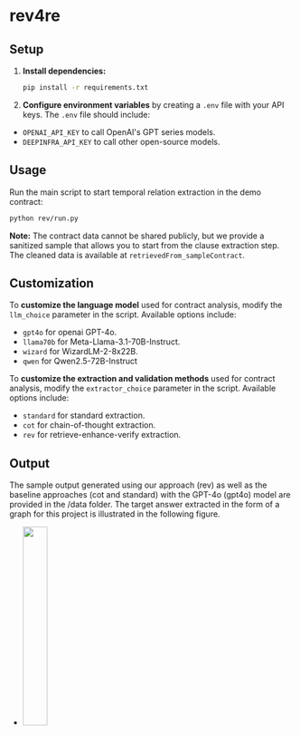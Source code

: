 # rev4re


## Setup

1. **Install dependencies:**
   ```sh
   pip install -r requirements.txt
   ```
2. **Configure environment variables** by creating a `.env` file with your API keys.
   The `.env` file should include:
- `OPENAI_API_KEY` to call OpenAI's GPT series models.
- `DEEPINFRA_API_KEY` to call other open-source models.


## Usage
Run the main script to start temporal relation extraction in the demo contract:
```sh
python rev/run.py
```
**Note:** The contract data cannot be shared publicly, but we provide a sanitized sample that allows you to start from the clause extraction step. The cleaned data is available at `retrievedFrom_sampleContract`.


## Customization
To **customize the language model** used for contract analysis, modify the `llm_choice` parameter in the script. Available options include:
- `gpt4o` for openai GPT-4o.
- `llama70b` for Meta-Llama-3.1-70B-Instruct.
- `wizard` for WizardLM-2-8x22B.
- `qwen` for Qwen2.5-72B-Instruct

To **customize the extraction and validation methods** used for contract analysis, modify the `extractor_choice` parameter in the script. Available options include:
- `standard` for standard extraction.
- `cot` for chain-of-thought extraction.
- `rev` for retrieve-enhance-verify extraction.

## Output
The sample output generated using our approach (rev) as well as the baseline approaches (cot and standard) with the GPT-4o (gpt4o) model are provided in the /data folder. The target answer extracted in the form of a graph for this project is illustrated in the following figure.
- <img src="https://github.com/user-attachments/assets/56d920db-3446-4860-8eb5-1683426da5f9" width="30%" />


